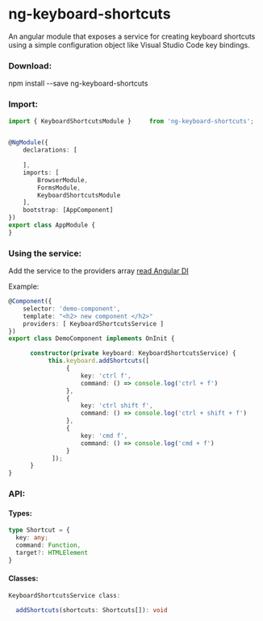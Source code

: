 # ng-keyboard-shortcuts

An angular module that exposes a service for creating keyboard shortcuts using a simple configuration object like Visual Studio Code key bindings.

### Download:

npm install --save ng-keyboard-shortcuts


### Import:
```typescript
import { KeyboardShortcutsModule }     from 'ng-keyboard-shortcuts';


@NgModule({
    declarations: [
        
    ],
    imports: [
        BrowserModule,
        FormsModule,
        KeyboardShortcutsModule
    ],     
    bootstrap: [AppComponent]
})
export class AppModule {
}
```


### Using the service:

Add the service to the providers array [read Angular DI](https://angular.io/guide/hierarchical-dependency-injection)

Example:
```typescript
@Component({
    selector: 'demo-component',
    template: "<h2> new component </h2>"
    providers: [ KeyboardShortcutsService ]
})
export class DemoComponent implements OnInit {

      constructor(private keyboard: KeyboardShortcutsService) {
           this.keyboard.addShortcuts([
                {
                    key: 'ctrl f',
                    command: () => console.log('ctrl + f')
                },
                {
                    key: 'ctrl shift f',
                    command: () => console.log('ctrl + shift + f')
                },
                {
                    key: 'cmd f',
                    command: () => console.log('cmd + f')
                }
            ]);
      }
}
```

### API:

#### Types:
```typescript
type Shortcut = {
  key: any;
  command: Function,
  target?: HTMLElement
}
```
#### Classes:
```typescript
KeyboardShortcutsService class: 

  addShortcuts(shortcuts: Shortcuts[]): void 
```
